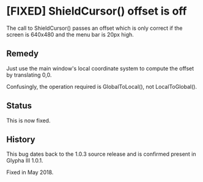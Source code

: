 [FIXED] ShieldCursor() offset is off
====================================

The call to ShieldCursor() passes an offset which is only correct if the screen is 640x480 and the menu bar is 20px high.

Remedy
------

Just use the main window's local coordinate system to compute the offset by translating 0,0.

Confusingly, the operation required is GlobalToLocal(), not LocalToGlobal().

Status
------

This is now fixed.

History
-------

This bug dates back to the 1.0.3 source release and is confirmed present in Glypha III 1.0.1.

Fixed in May 2018.
